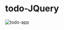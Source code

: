 # todo-JQuery
![todo-app](https://user-images.githubusercontent.com/20690286/29536408-fb322412-86bd-11e7-84ca-9da55ce2c8bf.PNG)

